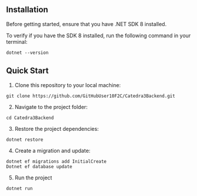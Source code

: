 ## Installation

Before getting started, ensure that you have .NET SDK 8 installed.

To verify if you have the SDK 8 installed, run the following command in your terminal:

```
dotnet --version
```

## Quick Start

1. Clone this repository to your local machine:

```
git clone https://github.com/GitHubUser10F2C/Catedra3Backend.git
```

2. Navigate to the project folder:

```
cd Catedra3Backend
```

3. Restore the project dependencies:

```
dotnet restore
```

4. Create a migration and update:

```
dotnet ef migrations add InitialCreate
Dotnet ef database update
```

5. Run the project

```
dotnet run
```